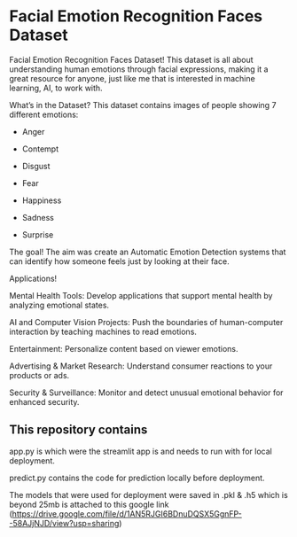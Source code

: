 # Facial Emotion Recognition Faces Dataset
Facial Emotion Recognition Faces Dataset! This dataset is all about understanding human emotions through facial expressions, making it a great resource for anyone, just like me that is interested in machine learning, AI, to work with.

What’s in the Dataset? This dataset contains images of people showing 7 different emotions:

- Anger

- Contempt

- Disgust

- Fear

- Happiness

- Sadness

- Surprise

The goal! The aim was create an Automatic Emotion Detection systems that can identify how someone feels just by looking at their face.

Applications!

Mental Health Tools: Develop applications that support mental health by analyzing emotional states.

AI and Computer Vision Projects: Push the boundaries of human-computer interaction by teaching machines to read emotions.

Entertainment: Personalize content based on viewer emotions.

Advertising & Market Research: Understand consumer reactions to your products or ads.

Security & Surveillance: Monitor and detect unusual emotional behavior for enhanced security.

## This repository contains

app.py is which were the streamlit app is and needs to run with for local deployment.

predict.py contains the code for prediction locally before deployment.

The models that were used for deployment were saved in .pkl & 
.h5 which is beyond 25mb is attached to this google link (https://drive.google.com/file/d/1AN5RJGI6BDnuDQSX5GgnFP--58AJjNJD/view?usp=sharing)
